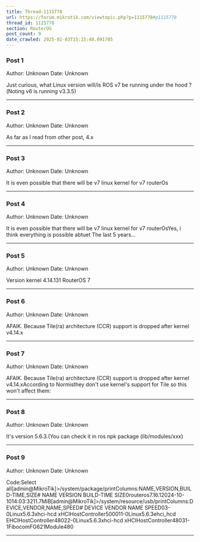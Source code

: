 ```yaml
---
title: Thread-1115778
url: https://forum.mikrotik.com/viewtopic.php?p=1115778#p1115778
thread_id: 1115778
section: RouterOS
post_count: 9
date_crawled: 2025-02-03T15:15:48.091705
---
```


### Post 1
Author: Unknown
Date: Unknown

Just curious, what Linux version will/is ROS v7 be running under the hood ?(Noting v6 is running v3.3.5)

---
### Post 2
Author: Unknown
Date: Unknown

As far as I read from other post, 4.x

---
### Post 3
Author: Unknown
Date: Unknown

It is even possible that there will be v7 linux kernel for v7 routerOs

---
### Post 4
Author: Unknown
Date: Unknown

It is even possible that there will be v7 linux kernel for v7 routerOsYes, i think everything is possible abtuet The last 5 years...

---
### Post 5
Author: Unknown
Date: Unknown

Version kernel 4.14.131 RouterOS 7

---
### Post 6
Author: Unknown
Date: Unknown

AFAIK. Because Tile(ra) architecture (CCR) support is dropped after kernel v4.14.x

---
### Post 7
Author: Unknown
Date: Unknown

AFAIK. Because Tile(ra) architecture (CCR) support is dropped after kernel v4.14.xAccording to Normisthey don't use kernel's support for Tile so this won't affect them:

---
### Post 8
Author: Unknown
Date: Unknown

It's version 5.6.3.(You can check it in ros npk package (lib/modules/xxx)

---
### Post 9
Author: Unknown
Date: Unknown

Code:Select all[admin@MikroTik]>/system/package/printColumns:NAME,VERSION,BUILD-TIME,SIZE# NAME      VERSION  BUILD-TIME           SIZE0routeros7.16.12024-10-1014:03:3211.7MiB[admin@MikroTik]>/system/resource/usb/printColumns:DEVICE,VENDOR,NAME,SPEED# DEVICE  VENDOR                NAME                  SPEED03-0Linux5.6.3xhci-hcd  xHCIHostController500011-0Linux5.6.3ehci_hcd  EHCIHostController48022-0Linux5.6.3xhci-hcd  xHCIHostController48031-1FibocomFG621Module480

---
